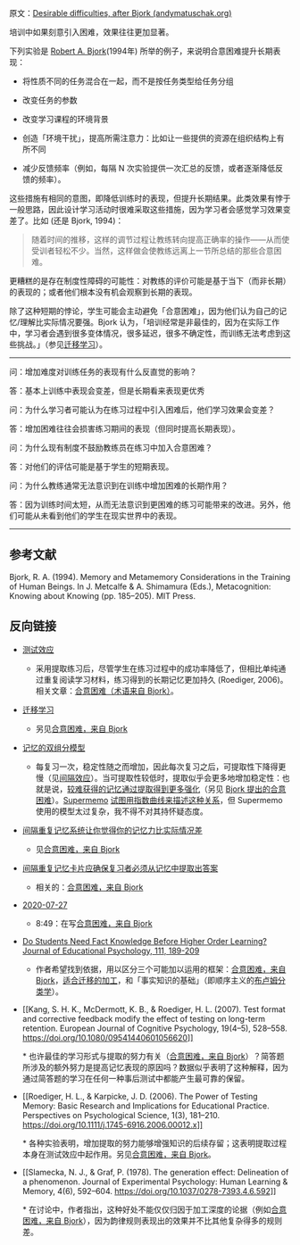 原文：[Desirable difficulties, after Bjork (andymatuschak.org)](https://notes.andymatuschak.org/z49u8mtc9wZoY7siV7nz4V3PG2oMkNBn7AgUk)

培训中如果刻意引入困难，效果往往更加显著。

下列实验是 [Robert A. Bjork](https://notes.andymatuschak.org/zcHyJy8EutFjUfJcEUw7sYLJ4UVTmR3NDsYS)(1994年) 所举的例子，来说明合意困难提升长期表现：

- 将性质不同的任务混合在一起，而不是按任务类型给任务分组

- 改变任务的参数

- 改变学习课程的环境背景

- 创造「环境干扰」，提高所需注意力：比如让一些提供的资源在组织结构上有所不同

- 减少反馈频率（例如，每隔 N 次实验提供一次汇总的反馈，或者逐渐降低反馈的频率）。

这些措施有相同的意图，即降低训练时的表现，但提升长期结果。此类效果有悖于一般思路，因此设计学习活动时很难采取这些措施，因为学习者会感觉学习效果变差了。比如 (还是 Bjork, 1994)：

> 随着时间的推移，这样的调节过程让教练转向提高正确率的操作——从而使受训者轻松不少。当然，这样做会使教练远离上一节所总结的那些合意困难。

更糟糕的是存在制度性障碍的可能性：对教练的评价可能是基于当下（而非长期）的表现的；或者他们根本没有机会观察到长期的表现。

除了这种短期的悖论，学生可能会主动避免「合意困难」，因为他们认为自己的记忆/理解比实际情况要强。Bjork 认为，「培训经常是非最佳的，因为在实际工作中，学习者会遇到很多变体情况，很多延迟，很多不确定性，而训练无法考虑到这些挑战。」（参见[迁移学习](https://notes.andymatuschak.org/z2hEyCHQpB6UV8z4mYvto7FJud4zWVqZqfxJZ)）。

------

问：增加难度对训练任务的表现有什么反直觉的影响？

答：基本上训练中表现会变差，但是长期看来表现更优秀

问：为什么学习者可能认为在练习过程中引入困难后，他们学习效果会变差？

答：增加困难往往会损害练习期间的表现（但同时提高长期表现）。

问：为什么现有制度不鼓励教练员在练习中加入合意困难？

答：对他们的评估可能是基于学生的短期表现。

问：为什么教练通常无法意识到在训练中增加困难的长期作用？

答：因为训练时间太短，从而无法意识到更困难的练习可能带来的改进。另外，他们可能从未看到他们的学生在现实世界中的表现。

------

## 参考文献

Bjork, R. A. (1994). Memory and Metamemory Considerations in the Training of Human Beings. In J. Metcalfe & A. Shimamura (Eds.), Metacognition: Knowing about Knowing (pp. 185–205). MIT Press.

## 反向链接

- [测试效应](https://notes.andymatuschak.org/z45mhbpabsigFceeSiRyDXZdvcRqvE2A1xMsn)

  - 采用提取练习后，尽管学生在练习过程中的成功率降低了，但相比单纯通过重复阅读学习材料，练习得到的长期记忆更加持久 (Roediger, 2006)。相关文章：[合意困难（术语来自 Bjork）](https://notes.andymatuschak.org/z49u8mtc9wZoY7siV7nz4V3PG2oMkNBn7AgUk)。

- [迁移学习](https://notes.andymatuschak.org/z2hEyCHQpB6UV8z4mYvto7FJud4zWVqZqfxJZ)

  - 另见[合意困难，来自 Bjork](https://notes.andymatuschak.org/z49u8mtc9wZoY7siV7nz4V3PG2oMkNBn7AgUk)

- [记忆的双组分模型](https://notes.andymatuschak.org/z4dAUBxVn79XSWRxGZHnKRXCP5XHeX2P9sw3y)

    - 每复习一次，稳定性随之而增加，因此每次复习之后，可提取性下降得更慢（见[间隔效应](https://notes.andymatuschak.org/z5oCe7JTrkYfmb6SHE4n5HxisE7PdwS6nmXEw)）。当可提取性较低时，提取似乎会更多地增加稳定性：也就是说，[较难获得的记忆通过提取得到更多强化](https://notes.andymatuschak.org/z4JH6dnUaSv1TcxgSpaBofAaFXxUmC4M3APqQ)（另见 [Bjork 提出的合意困难](https://notes.andymatuschak.org/z49u8mtc9wZoY7siV7nz4V3PG2oMkNBn7AgUk)）。[Supermemo](https://notes.andymatuschak.org/z6Bub13H3u5SKX7Yzbt8GBuK86HPTXSU1TdAK) [试图用指数曲线来描述这种关系](https://supermemo.guru/wiki/Spacing_effect_gain)，但 Supermemo 使用的模型太过复杂，我不得不对其持怀疑态度。

- [间隔重复记忆系统让你觉得你的记忆力比实际情况差](https://notes.andymatuschak.org/z4vCGd9Gt715AXtqTXxoKjrEawbvT9o9NA6DC)

  - 见[合意困难，来自 Bjork](https://notes.andymatuschak.org/z49u8mtc9wZoY7siV7nz4V3PG2oMkNBn7AgUk)

- [间隔重复记忆卡片应确保复习者必须从记忆中提取出答案](https://notes.andymatuschak.org/z7XLLk9aqBtJLDtP9kemBA87bDtjhpxst1osT)

  - 相关的：[合意困难，来自 Bjork](https://notes.andymatuschak.org/z49u8mtc9wZoY7siV7nz4V3PG2oMkNBn7AgUk)

- [2020-07-27](https://notes.andymatuschak.org/z4TfKLCSZriHjRaoo9NfKWtMbey6vLKY14Cj5)

  - 8:49：在写[合意困难，来自 Bjork](https://notes.andymatuschak.org/z49u8mtc9wZoY7siV7nz4V3PG2oMkNBn7AgUk)

- [Do Students Need Fact Knowledge Before Higher Order Learning? Journal of Educational Psychology, 111, 189-209](https://notes.andymatuschak.org/Agarwal%2C_P._(2019)._Retrieval_Practice_%26_Bloom's_Taxonomy)

  - 作者希望找到依据，用以区分三个可能加以运用的框架：[合意困难，来自 Bjork](https://notes.andymatuschak.org/z49u8mtc9wZoY7siV7nz4V3PG2oMkNBn7AgUk)，[适合迁移的加工](https://notes.andymatuschak.org/zgNZJ2DNTzbNNriAGHjbKTowViNr6yCuk6D)，和「事实知识的基础」（即顺序主义的[布卢姆分类学](https://notes.andymatuschak.org/z2o43GMSejBW6vU4axsSTHit8hxaUBJYUTD8Z)）。

- [[Kang, S. H. K., McDermott, K. B., & Roediger, H. L. (2007). Test format and corrective feedback modify the effect of testing on long-term retention. European Journal of Cognitive Psychology, 19(4–5), 528–558. https://doi.org/10.1080/09541440601056620]]

  \* 也许最佳的学习形式与提取的努力有关（[合意困难，来自 Bjork](https://notes.andymatuschak.org/z49u8mtc9wZoY7siV7nz4V3PG2oMkNBn7AgUk)）？简答题所涉及的额外努力是提高记忆表现的原因吗？数据似乎表明了这种解释，因为通过简答题的学习在任何一种事后测试中都能产生最可靠的保留。

- [[Roediger, H. L., & Karpicke, J. D. (2006). The Power of Testing Memory: Basic Research and Implications for Educational Practice. Perspectives on Psychological Science, 1(3), 181–210. https://doi.org/10.1111/j.1745-6916.2006.00012.x]]

  \* 各种实验表明，增加提取的努力能够增强知识的后续存留；这表明提取过程本身在测试效应中起作用。另见[合意困难，来自 Bjork](https://notes.andymatuschak.org/z49u8mtc9wZoY7siV7nz4V3PG2oMkNBn7AgUk)。

- [[Slamecka, N. J., & Graf, P. (1978). The generation effect: Delineation of a phenomenon. Journal of Experimental Psychology: Human Learning & Memory, 4(6), 592–604. https://doi.org/10.1037/0278-7393.4.6.592]]

  \* 在讨论中，作者指出，这种好处不能仅仅归因于加工深度的论据（例如[合意困难，来自 Bjork](https://notes.andymatuschak.org/z49u8mtc9wZoY7siV7nz4V3PG2oMkNBn7AgUk)），因为韵律规则表现出的效果并不比其他复杂得多的规则差。